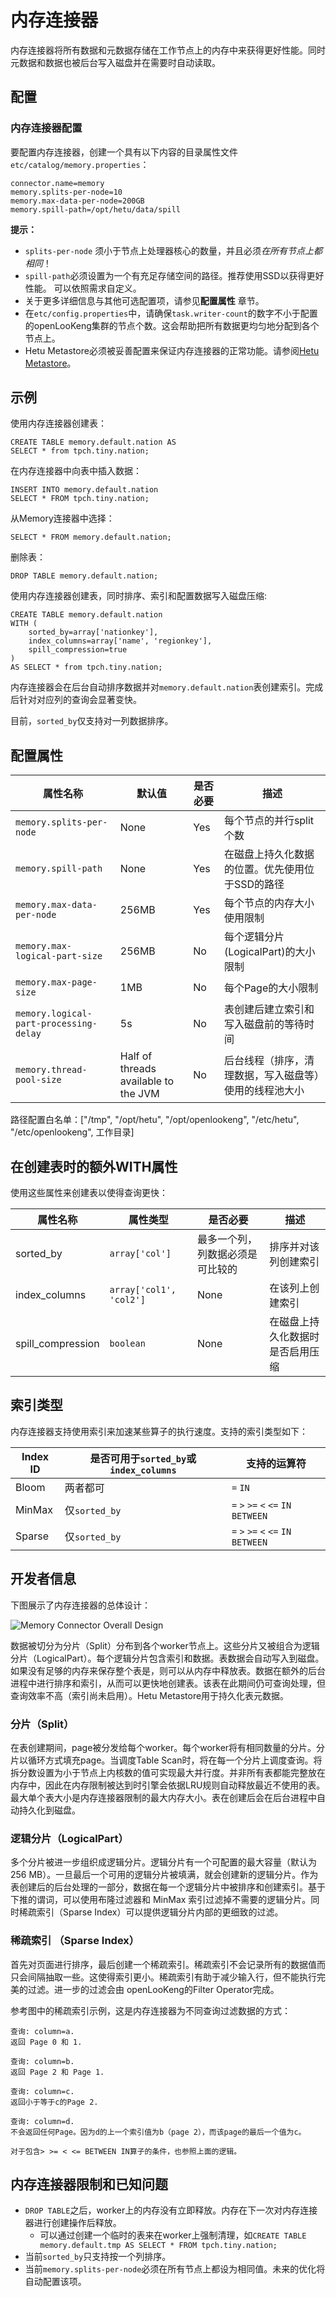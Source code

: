 
# 内存连接器

内存连接器将所有数据和元数据存储在工作节点上的内存中来获得更好性能。同时元数据和数据也被后台写入磁盘并在需要时自动读取。

## 配置

### 内存连接器配置

要配置内存连接器，创建一个具有以下内容的目录属性文件`etc/catalog/memory.properties`：

``` properties
connector.name=memory
memory.splits-per-node=10
memory.max-data-per-node=200GB
memory.spill-path=/opt/hetu/data/spill    
```

**提示：**
- `splits-per-node` 须小于节点上处理器核心的数量，并且必须*在所有节点上都相同*！
- `spill-path`必须设置为一个有充足存储空间的路径。推荐使用SSD以获得更好性能。 可以依照需求自定义。 
- 关于更多详细信息与其他可选配置项，请参见**配置属性** 章节。
- 在`etc/config.properties`中，请确保`task.writer-count`的数字不小于配置的openLooKeng集群的节点个数。这会帮助把所有数据更均匀地分配到各个节点上。
- Hetu Metastore必须被妥善配置来保证内存连接器的正常功能。请参阅[Hetu Metastore](../admin/meta-store.md)。

## 示例

使用内存连接器创建表：

    CREATE TABLE memory.default.nation AS
    SELECT * from tpch.tiny.nation;

在内存连接器中向表中插入数据：

    INSERT INTO memory.default.nation
    SELECT * FROM tpch.tiny.nation;

从Memory连接器中选择：

    SELECT * FROM memory.default.nation;

删除表：

    DROP TABLE memory.default.nation;

使用内存连接器创建表，同时排序、索引和配置数据写入磁盘压缩:

    CREATE TABLE memory.default.nation
    WITH (
        sorted_by=array['nationkey'],
        index_columns=array['name', 'regionkey'],
        spill_compression=true
    )
    AS SELECT * from tpch.tiny.nation;

内存连接器会在后台自动排序数据并对`memory.default.nation`表创建索引。完成后针对对应列的查询会显著变快。

目前，`sorted_by`仅支持对一列数据排序。

## 配置属性

| 属性名称                         | 默认值   | 是否必要 | 描述               |
|---------------------------------------|-----------------|---------|---------------------------|
| `memory.splits-per-node              `  | None          | Yes     | 每个节点的并行split个数 |
| `memory.spill-path                   `  | None          | Yes     | 在磁盘上持久化数据的位置。优先使用位于SSD的路径 |
| `memory.max-data-per-node            `  | 256MB         | Yes     | 每个节点的内存大小使用限制 |
| `memory.max-logical-part-size        `  | 256MB         | No      | 每个逻辑分片(LogicalPart)的大小限制 |
| `memory.max-page-size                `  | 1MB           | No      | 每个Page的大小限制 |
| `memory.logical-part-processing-delay`  | 5s            | No      | 表创建后建立索引和写入磁盘前的等待时间 |
| `memory.thread-pool-size             `  | Half of threads available to the JVM | No      | 后台线程（排序，清理数据，写入磁盘等）使用的线程池大小 |

路径配置白名单：["/tmp", "/opt/hetu", "/opt/openlookeng", "/etc/hetu", "/etc/openlookeng", 工作目录]

## 在创建表时的额外WITH属性

使用这些属性来创建表以使得查询更快：

| 属性名称                  | 属性类型                   | 是否必要                          | 描述        |
|--------------------------|---------------------------|----------------------------------|------------       |
| sorted_by                | `array['col']`            | 最多一个列，列数据必须是可比较的     | 排序并对该列创建索引 |
| index_columns            | `array['col1', 'col2']`   | None                             | 在该列上创建索引|
| spill_compression        | `boolean`                 | None                             | 在磁盘上持久化数据时是否启用压缩 |

## 索引类型
内存连接器支持使用索引来加速某些算子的执行速度。支持的索引类型如下：

| Index ID     | 是否可用于`sorted_by`或`index_columns`   | 支持的运算符                           |
|--------------|-----------------------------------------|---------------------------------------|
| Bloom        | 两者都可                                 | `=` `IN`                             |                   
| MinMax       | 仅`sorted_by`                           | `=` `>` `>=` `<` `<=` `IN` `BETWEEN` |
| Sparse       | 仅`sorted_by`                           | `=` `>` `>=` `<` `<=` `IN` `BETWEEN` |

## 开发者信息

下图展示了内存连接器的总体设计：

![Memory Connector Overall Design](../images/memory-connector-overall-design.png)

数据被切分为分片（Split）分布到各个worker节点上。这些分片又被组合为逻辑分片（LogicalPart）。每个逻辑分片包含索引和数据。表数据会自动写入到磁盘。如果没有足够的内存来保存整个表是，则可以从内存中释放表。数据在额外的后台进程中进行排序和索引，从而可以更快地创建表。该表在此期间仍可查询处理，但查询效率不高（索引尚未启用）。Hetu Metastore用于持久化表元数据。

### 分片（Split）

在表创建期间，page被分发给每个worker。每个worker将有相同数量的分片。分片以循环方式填充page。当调度Table Scan时，将在每一个分片上调度查询。将拆分数设置为小于节点上内核数的值可实现最大并行度。并非所有表都能完整放在内存中，因此在内存限制被达到时引擎会依据LRU规则自动释放最近不使用的表。最大单个表大小是内存连接器限制的最大内存大小。表在创建后会在后台进程中自动持久化到磁盘。

### 逻辑分片（LogicalPart）

多个分片被进一步组织成逻辑分片。逻辑分片有一个可配置的最大容量（默认为 256 MB）。一旦最后一个可用的逻辑分片被填满，就会创建新的逻辑分片。作为表创建后的后台处理的一部分，数据在每一个逻辑分片中被排序和创建索引。基于下推的谓词，可以使用布隆过滤器和 MinMax 索引过滤掉不需要的逻辑分片。同时稀疏索引（Sparse Index）可以提供逻辑分片内部的更细致的过滤。

### 稀疏索引 （Sparse Index）

首先对页面进行排序，最后创建一个稀疏索引。稀疏索引不会记录所有的数据值而只会间隔抽取一些。这使得索引更小。稀疏索引有助于减少输入行，但不能执行完美的过滤。进一步的过滤会由 openLooKeng的Filter Operator完成。

参考图中的稀疏索引示例，这是内存连接器为不同查询过滤数据的方式：

```
查询: column=a.
返回 Page 0 和 1.

查询: column=b.
返回 Page 2 和 Page 1.

查询: column=c.
返回小于等于c的Page 2.

查询: column=d.
不会返回任何Page。因为d的上一个索引值为b（page 2），而该page的最后一个值为c。

对于包含> >= < <= BETWEEN IN算子的条件，也参照上面的逻辑。
```

## 内存连接器限制和已知问题

- `DROP TABLE`之后，worker上的内存没有立即释放。内存在下一次对内存连接器进行创建操作后释放。
    - 可以通过创建一个临时的表来在worker上强制清理，如`CREATE TABLE memory.default.tmp AS SELECT * FROM tpch.tiny.nation;`
- 当前`sorted_by`只支持按一个列排序。
- 当前`memory.splits-per-node`必须在所有节点上都设为相同值。未来的优化将自动配置该项。